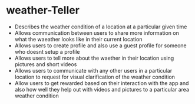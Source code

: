 # weather-Teller
 * Describes the weather condition of a location at a particular given time
 * Allows communication between users to share more information on what the waeather looks like in their current location
 * Allows users to create profile and also use a guest profile for someone who doesnt setup a profile
 * Allows users to tell more about the waether in their location using pictures and short videos
 * Allows users to communicate with any other users in a particular location to request for visual clarification of the weather condition
 * Allow users to get rewarded based on their interaction with the app and also how well they help out with videos and pictures to a particular area weather condition
